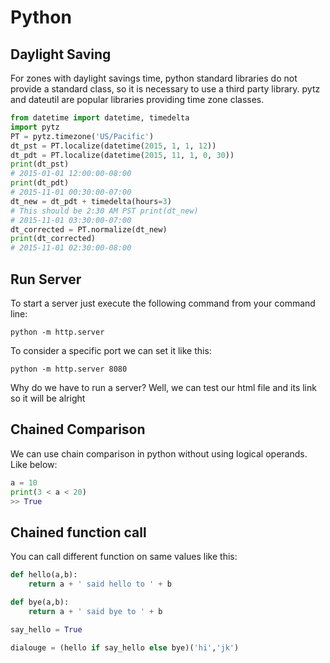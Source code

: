 Python
========================
## Daylight Saving

For zones with daylight savings time, python standard libraries do not provide a standard class, so it is necessary to use a third party library. pytz and dateutil are popular libraries providing time zone classes.

~~~python
from datetime import datetime, timedelta 
import pytz
PT = pytz.timezone('US/Pacific')
dt_pst = PT.localize(datetime(2015, 1, 1, 12)) 
dt_pdt = PT.localize(datetime(2015, 11, 1, 0, 30)) 
print(dt_pst)
# 2015-01-01 12:00:00-08:00
print(dt_pdt)
# 2015-11-01 00:30:00-07:00
dt_new = dt_pdt + timedelta(hours=3) 
# This should be 2:30 AM PST print(dt_new)
# 2015-11-01 03:30:00-07:00
dt_corrected = PT.normalize(dt_new)
print(dt_corrected)
# 2015-11-01 02:30:00-08:00
~~~

## Run Server
To start a server just execute the following command from your command line:
~~~shell
python -m http.server
~~~

To consider a specific port we can set it like this:
~~~shell
python -m http.server 8080
~~~

Why do we have to run a server? 
Well, we can test our html file and its link so it will be alright


## Chained Comparison
We can use chain comparison in python without using logical operands. Like below:
~~~python
a = 10
print(3 < a < 20)
>> True
~~~

## Chained function call
You can call different function on same values like this:
~~~python
def hello(a,b):
    return a + ' said hello to ' + b

def bye(a,b):
    return a + ' said bye to ' + b

say_hello = True

dialouge = (hello if say_hello else bye)('hi','jk')
~~~